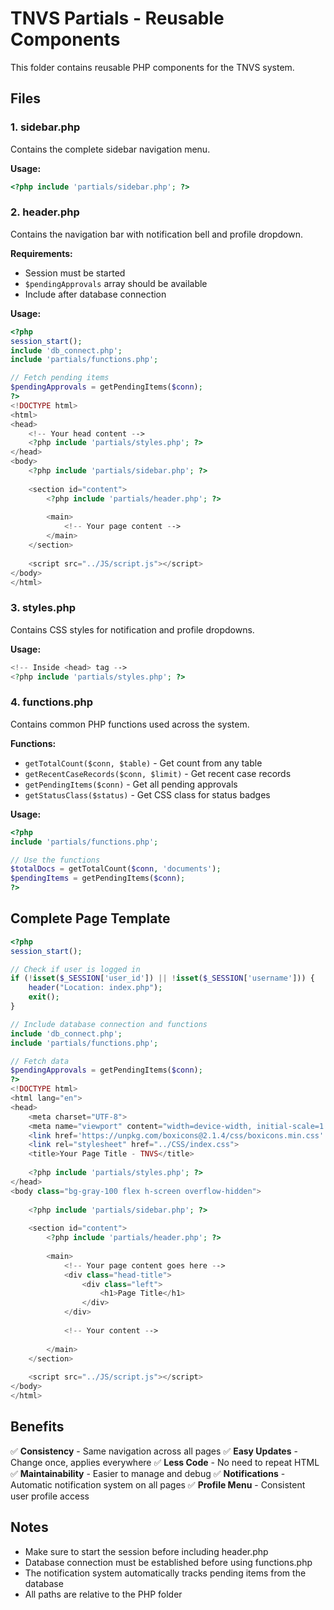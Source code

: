 # TNVS Partials - Reusable Components

This folder contains reusable PHP components for the TNVS system.

## Files

### 1. **sidebar.php**
Contains the complete sidebar navigation menu.

**Usage:**
```php
<?php include 'partials/sidebar.php'; ?>
```

### 2. **header.php**
Contains the navigation bar with notification bell and profile dropdown.

**Requirements:**
- Session must be started
- `$pendingApprovals` array should be available
- Include after database connection

**Usage:**
```php
<?php
session_start();
include 'db_connect.php';
include 'partials/functions.php';

// Fetch pending items
$pendingApprovals = getPendingItems($conn);
?>
<!DOCTYPE html>
<html>
<head>
    <!-- Your head content -->
    <?php include 'partials/styles.php'; ?>
</head>
<body>
    <?php include 'partials/sidebar.php'; ?>
    
    <section id="content">
        <?php include 'partials/header.php'; ?>
        
        <main>
            <!-- Your page content -->
        </main>
    </section>
    
    <script src="../JS/script.js"></script>
</body>
</html>
```

### 3. **styles.php**
Contains CSS styles for notification and profile dropdowns.

**Usage:**
```php
<!-- Inside <head> tag -->
<?php include 'partials/styles.php'; ?>
```

### 4. **functions.php**
Contains common PHP functions used across the system.

**Functions:**
- `getTotalCount($conn, $table)` - Get count from any table
- `getRecentCaseRecords($conn, $limit)` - Get recent case records
- `getPendingItems($conn)` - Get all pending approvals
- `getStatusClass($status)` - Get CSS class for status badges

**Usage:**
```php
<?php
include 'partials/functions.php';

// Use the functions
$totalDocs = getTotalCount($conn, 'documents');
$pendingItems = getPendingItems($conn);
?>
```

## Complete Page Template

```php
<?php
session_start();

// Check if user is logged in
if (!isset($_SESSION['user_id']) || !isset($_SESSION['username'])) {
    header("Location: index.php");
    exit();
}

// Include database connection and functions
include 'db_connect.php';
include 'partials/functions.php';

// Fetch data
$pendingApprovals = getPendingItems($conn);
?>
<!DOCTYPE html>
<html lang="en">
<head>
    <meta charset="UTF-8">
    <meta name="viewport" content="width=device-width, initial-scale=1.0">
    <link href='https://unpkg.com/boxicons@2.1.4/css/boxicons.min.css' rel='stylesheet'>
    <link rel="stylesheet" href="../CSS/index.css">
    <title>Your Page Title - TNVS</title>
    
    <?php include 'partials/styles.php'; ?>
</head>
<body class="bg-gray-100 flex h-screen overflow-hidden">
    
    <?php include 'partials/sidebar.php'; ?>
    
    <section id="content">
        <?php include 'partials/header.php'; ?>
        
        <main>
            <!-- Your page content goes here -->
            <div class="head-title">
                <div class="left">
                    <h1>Page Title</h1>
                </div>
            </div>
            
            <!-- Your content -->
            
        </main>
    </section>
    
    <script src="../JS/script.js"></script>
</body>
</html>
```

## Benefits

✅ **Consistency** - Same navigation across all pages
✅ **Easy Updates** - Change once, applies everywhere
✅ **Less Code** - No need to repeat HTML
✅ **Maintainability** - Easier to manage and debug
✅ **Notifications** - Automatic notification system on all pages
✅ **Profile Menu** - Consistent user profile access

## Notes

- Make sure to start the session before including header.php
- Database connection must be established before using functions.php
- The notification system automatically tracks pending items from the database
- All paths are relative to the PHP folder
